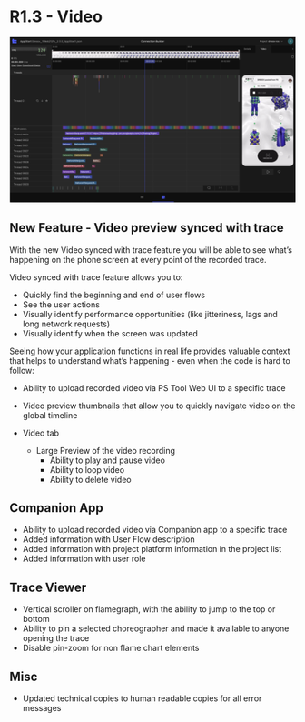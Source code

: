 # R1.3 - Video

![R1.3-Video](../images/R1.3-Video.png)

## New Feature - Video preview synced with trace
With the new Video synced with trace feature you will be able to see what’s happening on the phone screen at every point of the recorded 
trace.

Video synced with trace feature allows you to:
- Quickly find the beginning and end of user flows
- See the user actions
- Visually identify performance opportunities (like jitteriness, lags and long network requests)
- Visually identify when the screen was updated

Seeing how your application functions in real life provides valuable context that helps to understand what’s happening - even when the code 
is hard to follow:
- Ability to upload recorded video via PS Tool Web UI to a specific trace
- Video preview thumbnails that allow you to quickly navigate video on the global timeline

- Video tab
  -   Large Preview of the video recording
         -   Ability to play and pause video
         -   Ability to loop video
         -   Ability to delete video

## Companion App
- Ability to upload recorded video via Companion app to a specific trace
- Added information with User Flow description
- Added information with project platform information in the project list
- Added information with user role

## Trace Viewer
- Vertical scroller on flamegraph, with the ability to jump to the top or bottom
- Ability to pin a selected choreographer and made it available to anyone opening the trace
- Disable pin-zoom for non flame chart elements

## Misc
- Updated technical copies to human readable copies for all error messages

